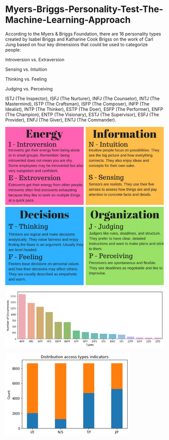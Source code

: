 # Myers-Briggs-Personality-Test-The-Machine-Learning-Approach
According to the Myers & Briggs Foundation, there are 16 personality types created by Isabel Briggs and Katharine Cook Brigss on the work of Carl Jung based on four key dimensions that could be used to categorize people:

Introversion vs. Extraversion

Sensing vs. Intuition

Thinking vs. Feeling

Judging vs. Perceiving

ISTJ (The Inspector), ISFJ (The Nurturer), INFJ (The Counselor), INTJ (The Mastermind), ISTP (The Craftsman), ISFP (The Composer), INFP (The Idealist), INTP (The Thinker), ESTP (The Doer), ESFP (The Performer), ENFP (The Champion), ENTP (The Visionary), ESTJ (The Supervisor), ESFJ (The Provider), ENFJ (The Giver), ENTJ (The Commander).

![github-small](mbti_types.jpg)


![github-small](Distribution%20of%20each%20type.png)


![github-small](Distribution%20across%20type%20indicators.png)
